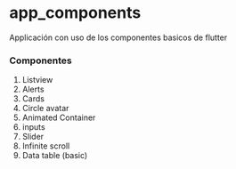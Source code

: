 # app_components

Applicación con uso de los componentes basicos de flutter

### Componentes
1. Listview
2. Alerts
3. Cards
4. Circle avatar
5. Animated Container
6. inputs
7. Slider
8. Infinite scroll
9. Data table (basic)



